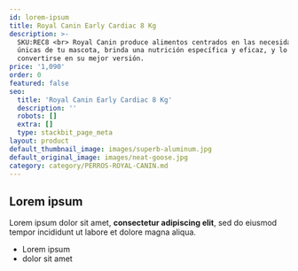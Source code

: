 ```yaml
---
id: lorem-ipsum
title: Royal Canin Early Cardiac 8 Kg
description: >-
  SKU:REC8 <br> Royal Canin produce alimentos centrados en las necesidades
  únicas de tu mascota, brinda una nutrición específica y eficaz, y lo ayuda a
  convertirse en su mejor versión.
price: '1,090'
order: 0
featured: false
seo:
  title: 'Royal Canin Early Cardiac 8 Kg'
  description: ''
  robots: []
  extra: []
  type: stackbit_page_meta
layout: product
default_thumbnail_image: images/superb-aluminum.jpg
default_original_image: images/neat-goose.jpg
category: category/PERROS-ROYAL-CANIN.md
---
```

## Lorem ipsum

Lorem ipsum dolor sit amet, **consectetur adipiscing elit**, sed do eiusmod tempor incididunt ut labore et dolore magna aliqua.

- Lorem ipsum
- dolor sit amet